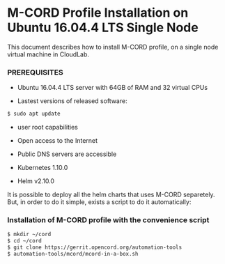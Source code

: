 # M-CORD Profile Installation on Ubuntu 16.04.4 LTS Single Node

This document describes how to install M-CORD profile, on a single node virtual machine in CloudLab.

### PREREQUISITES

  - Ubuntu 16.04.4 LTS server with 64GB of RAM and 32 virtual CPUs
        
  - Lastest versions of released software:

```sh
$ sudo apt update
```

  - user root capabilities

  - Open access to the Internet

  - Public DNS servers are accessible
  
  - Kubernetes 1.10.0

  - Helm v2.10.0

It is possible to deploy all the helm charts that uses M-CORD separetely. 
But, in order to do it simple, exists a script to do it automatically: 

### Installation of M-CORD profile with the convenience script

```sh
$ mkdir ~/cord
$ cd ~/cord
$ git clone https://gerrit.opencord.org/automation-tools
$ automation-tools/mcord/mcord-in-a-box.sh
```


